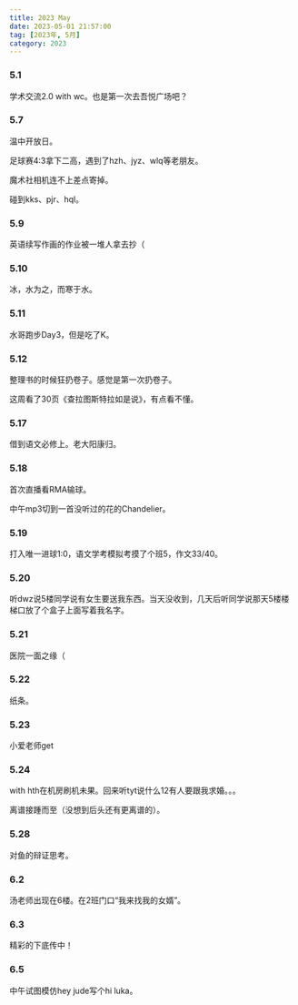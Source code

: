 ```yaml
---
title: 2023 May
date: 2023-05-01 21:57:00
tag: [2023年, 5月]
category: 2023
---
```


### 5.1

学术交流2.0 with wc。也是第一次去吾悦广场吧？

### 5.7

温中开放日。

足球赛4:3拿下二高，遇到了hzh、jyz、wlq等老朋友。

魔术社相机连不上差点寄掉。

碰到kks、pjr、hql。

### 5.9

英语续写作画的作业被一堆人拿去抄（

### 5.10

冰，水为之，而寒于水。

### 5.11

水哥跑步Day3，但是吃了K。

### 5.12

整理书的时候狂扔卷子。感觉是第一次扔卷子。

这周看了30页《查拉图斯特拉如是说》，有点看不懂。

### 5.17

借到语文必修上。老大阳康归。

### 5.18

首次直播看RMA输球。

中午mp3切到一首没听过的花的Chandelier。

### 5.19

打入唯一进球1:0，语文学考模拟考摸了个班5，作文33/40。

### 5.20

听dwz说5楼同学说有女生要送我东西。当天没收到，几天后听同学说那天5楼楼梯口放了个盒子上面写着我名字。

### 5.21

医院一面之缘（

### 5.22

纸条。

### 5.23

小爱老师get

### 5.24

with hth在机房刷机未果。回来听tyt说什么12有人要跟我求婚。。。

离谱接踵而至（没想到后头还有更离谱的）。

### 5.28

对鱼的辩证思考。

### 6.2

汤老师出现在6楼。在2班门口“我来找我的女婿”。

### 6.3

精彩的下底传中！

### 6.5

中午试图模仿hey jude写个hi luka。